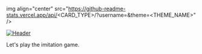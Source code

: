 img align="center" src="https://github-readme-stats.vercel.app/api/<CARD_TYPE>/?username=<USERNAME>&theme=<THEME_NAME>" />


[![Header](https://raw.githubusercontent.com/MartinHeinz/<OWNER>/<OWNER>/readme_header.png "Header")](https://some-url.dev/)

Let's play the imitation game.

<!--
**Enish258/Enish258** is a ✨ _special_ ✨ repository because its `README.md` (this file) appears on your GitHub profile.

Here are some ideas to get you started:

- 🔭 I’m currently working on ...
- 🌱 I’m currently learning ...
- 👯 I’m looking to collaborate on ...
- 🤔 I’m looking for help with ...
- 💬 Ask me about ...
- 📫 How to reach me: ...
- 😄 Pronouns: ...
- ⚡ Fun fact: ...
-->
